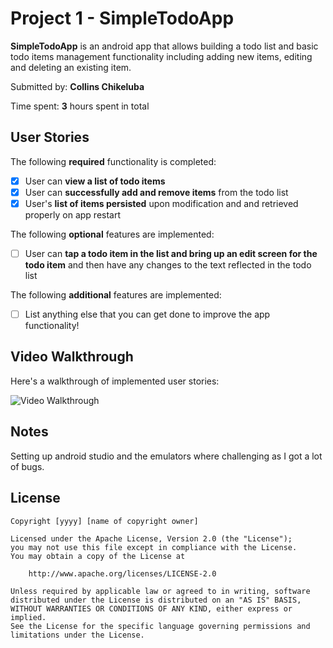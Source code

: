 # Project 1 - SimpleTodoApp

**SimpleTodoApp** is an android app that allows building a todo list and basic todo items management functionality including adding new items, editing and deleting an existing item.

Submitted by: **Collins Chikeluba**

Time spent: **3** hours spent in total

## User Stories

The following **required** functionality is completed:

-   [x] User can **view a list of todo items**
-   [x] User can **successfully add and remove items** from the todo list
-   [x] User's **list of items persisted** upon modification and and retrieved properly on app restart

The following **optional** features are implemented:

-   [ ] User can **tap a todo item in the list and bring up an edit screen for the todo item** and then have any changes to the text reflected in the todo list

The following **additional** features are implemented:

-   [ ] List anything else that you can get done to improve the app functionality!

## Video Walkthrough

Here's a walkthrough of implemented user stories:

<img src='https://i.makeagif.com/media/8-30-2021/_lkfjx.gif' title='Video Walkthrough' width='' alt='Video Walkthrough' />

## Notes

Setting up android studio and the emulators where challenging as I got a lot of bugs.

## License

    Copyright [yyyy] [name of copyright owner]

    Licensed under the Apache License, Version 2.0 (the "License");
    you may not use this file except in compliance with the License.
    You may obtain a copy of the License at

        http://www.apache.org/licenses/LICENSE-2.0

    Unless required by applicable law or agreed to in writing, software
    distributed under the License is distributed on an "AS IS" BASIS,
    WITHOUT WARRANTIES OR CONDITIONS OF ANY KIND, either express or implied.
    See the License for the specific language governing permissions and
    limitations under the License.
